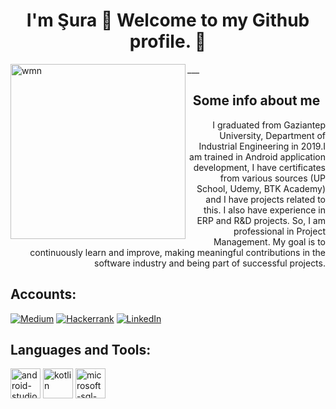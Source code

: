 <h1 align="center">I'm Şura 👋  Welcome to my Github profile. 🎈</h1>
 <img align="left" height="280" alt="wmn" width="280" src="https://media.giphy.com/media/uB86ZyWQsnFSGYe2sA/giphy.gif" /> </a> 
 ___
<h2 align="center">Some info about me </h2>
<p align = "right"> I graduated from Gaziantep University, Department of Industrial Engineering in 2019.I am trained in Android application development, I have certificates from various sources (UP  School, Udemy, BTK Academy) and I have projects related to this. I also have experience in ERP and R&D projects. So, I am professional in Project Management. My goal is to continuously learn and improve, making meaningful contributions in the software industry and being part of successful projects. </p>




<h2 align = "left"> Accounts:</h2>

[![Medium](https://img.shields.io/badge/Medium-12100E?style=for-the-badge&logo=medium&logoColor=white)](https://medium.com/@suraozdemir095) [![Hackerrank](https://img.shields.io/badge/-Hackerrank-2EC866?style=for-the-badge&logo=HackerRank&logoColor=white)](https://www.hackerrank.com/suraozdemir095?hr_r=1) [![LinkedIn](https://img.shields.io/badge/LinkedIn-035a7d?style=for-the-badge&logo=linkedin&logoColor=white)](https://www.linkedin.com/in/şura-özdemir-242a011b6/)

<h2 align = "left">Languages and Tools:</h2>

<img width="48" height="48" src="https://img.icons8.com/color/48/android-studio--v2.png" alt="android-studio--v2"/> <img width="48" height="48" src="https://img.icons8.com/color/48/kotlin.png" alt="kotlin"/> <img width="48" height="48" src="https://img.icons8.com/color/48/microsoft-sql-server.png" alt="microsoft-sql-server"/> 




